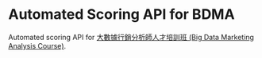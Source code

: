 # Automated Scoring API for BDMA

Automated scoring API for [大數據行銷分析師人才培訓班 (Big Data Marketing Analysis Course)](https://sites.google.com/view/ai4u).
